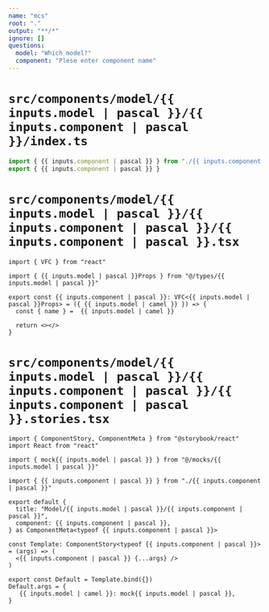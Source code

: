 ```yaml
---
name: "mcs"
root: "."
output: "**/*"
ignore: []
questions:
  model: "Which model?"
  component: "Plese enter component name"
---
```


# `src/components/model/{{ inputs.model | pascal }}/{{ inputs.component | pascal }}/index.ts`

```ts
import { {{ inputs.component | pascal }} } from "./{{ inputs.component | pascal }}"
export { {{ inputs.component | pascal }} }
```

# `src/components/model/{{ inputs.model | pascal }}/{{ inputs.component | pascal }}/{{ inputs.component | pascal }}.tsx`

```tsx
import { VFC } from "react"

import { {{ inputs.model | pascal }}Props } from "@/types/{{ inputs.model | pascal }}"

export const {{ inputs.component | pascal }}: VFC<{{ inputs.model | pascal }}Props> = ({ {{ inputs.model | camel }} }) => {
  const { name } =  {{ inputs.model | camel }}

  return <></>
}
```

# `src/components/model/{{ inputs.model | pascal }}/{{ inputs.component | pascal }}/{{ inputs.component | pascal }}.stories.tsx`

```tsx
import { ComponentStory, ComponentMeta } from "@storybook/react"
import React from "react"

import { mock{{ inputs.model | pascal }} } from "@/mocks/{{ inputs.model | pascal }}"

import { {{ inputs.component | pascal }} } from "./{{ inputs.component | pascal }}"

export default {
  title: "Model/{{ inputs.model | pascal }}/{{ inputs.component | pascal }}",
  component: {{ inputs.component | pascal }},
} as ComponentMeta<typeof {{ inputs.component | pascal }}>

const Template: ComponentStory<typeof {{ inputs.component | pascal }}> = (args) => (
  <{{ inputs.component | pascal }} {...args} />
)

export const Default = Template.bind({})
Default.args = {
   {{ inputs.model | camel }}: mock{{ inputs.model | pascal }},
}
```
